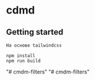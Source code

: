 # cdmd

## Getting started

```
На основе tailwindcss

npm install
npm run build
```
"# cmdm-filters" 
"# cmdm-filters" 
